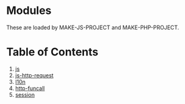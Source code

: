 Modules
=======

These are loaded by MAKE-JS-PROJECT and MAKE-PHP-PROJECT.

# Table of Contents

1. [js](modules/js/README.md)
2. [js-http-request](modules/js-http-request/README.md)
3. [l10n](modules/l10n/README.md)
4. [http-funcall](modules/http-funcall/README.md)
5. [session](modules/session/README.md)
